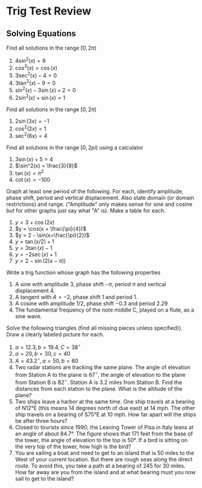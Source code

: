 # Trig Test Review

## Solving Equations

Find all solutions in the range $[0,2\pi)$

1. $4\sin^2(x)=9$
2. $\cos^3(x) = \cos(x)$
3. $3 \sec^2(x) - 4 = 0$
4. $3 \tan^2(x) - 9 = 0$
5. $\sin^2(x) - 3\sin(x) + 2 = 0$
6. $2\sin^2(x) + \sin(x) = 1$

Find all solutions in the range $[0,2\pi)$

1. $2\sin(3x) = -1$
2. $\cos^2(2x) = 1$
3. $\sec^2(6x) = 4$

Find all solutions in the range $[0,2pi)$ using a calculator

1. $3\sin(x) + 5 = 4$
2. $\sin^2(x) = \frac{3}{8}$
3. $\tan(x) = \pi^2$
4. $\cot(x) = -100$

Graph at least one period of the following. For each, identify amplitude, phase
shift, period and vertical displacement. Also state domain (or domain restrictions) and
range. ("Amplitude" only makes sense for sine and cosine but for other graphs just say what "A" is). Make a table for each.

1. $y = 3 + \cos(2x)$
2. $y = \cos(x + \frac{\pi}{4})$
3. $y = 2 - \sin(x+\frac{\pi}{2})$
4. $y = \tan(x/2) + 1$
5. $y = 3\tan(x) - 1$
6. $y= -2\sec(x) + 1$
7. $y = 2 - \sin(2(x-\pi))$

Write a trig function whose graph has the following properties

1. A sine with amplitude 3, phase shift $-\pi$, period $\pi$ and vertical displacement 4.
2. A tangent with $A=-2$, phase shift 1 and period 1.
3. A cosine with amplitude $1/2$, phase shift $-0.3$ and period $2.29$
4. The fundamental frequency of the note middle C, played on a flute, as a sine wave.

Solve the following triangles (find all missing pieces unless specified)). Draw a clearly labeled picture for each.

1. $a = 12.3, b = 19.4, C = 38^\circ$
2. $a = 20, b=30, c=40$
3. $A = 43.2^\circ, a = 50, b = 60$
4. Two radar stations are tracking the same plane.  The angle of elevation from Station A to the plane is $67^\circ$, the angle of elevation to the plane from Station B is $82^\circ$.  Station A is 3.2 miles from Station B.  Find the distances from each station to the plane.  What is the altitude of the plane?
5. Two ships leave a harbor at the same time.  One ship travels at a bearing of N12°E (this means 14 degrees north of due east) at 14 mph.  The other ship travels on a bearing of S75°E at 10 mph.  How far apart will the ships be after three hours?
6. Closed to tourists since 1990, the Leaning Tower of Pisa in Italy leans at an angle of about 84.7°.  The figure shows that 171 feet from the base of the tower, the angle of elevation to the top is 50°.  If a bird is sitting on the very top of the tower, how high is the bird?
7. You are sailing a boat and need to get to an island that is 50 miles to the West of your current location.  But there are rough seas along the direct route.  To avoid this, you take a path at a bearing of 245 for 30 miles.  How far away are you from the island and at what bearing must you now sail to get to the island?
